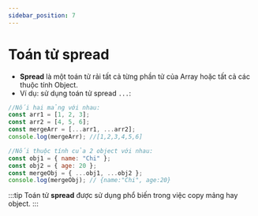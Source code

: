 ```yaml
---
sidebar_position: 7
---
```


# Toán tử spread

- **Spread** là một toán tử rải tất cả từng phần tử của Array hoặc tất cả các thuộc tính Object.
- Ví dụ: sử dụng toán tử spread `...`:

```js
//Nối hai mảng với nhau:
const arr1 = [1, 2, 3];
const arr2 = [4, 5, 6];
const mergeArr = [...arr1, ...arr2];
console.log(mergeArr); //[1,2,3,4,5,6]

//Nối thuộc tính của 2 object với nhau:
const obj1 = { name: "Chi" };
const obj2 = { age: 20 };
const mergeObj = { ...obj1, ...obj2 };
console.log(mergeObj); // {name:"Chi", age:20}
```

:::tip
Toán tử **spread** được sử dụng phổ biến trong việc copy mảng hay object.
:::
